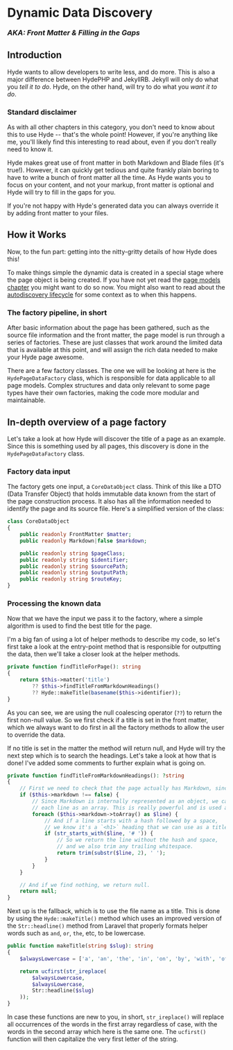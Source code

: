 # Dynamic Data Discovery

[//]: # (Adds a pseudo-subtitle)
<h3 style="margin-top: 0px; margin-bottom: 20px;"><i>AKA: Front Matter & Filling in the Gaps</i></h3>

## Introduction

Hyde wants to allow developers to write less, and do more. This is also a major difference between HydePHP and JekyllRB.
Jekyll will only do what you _tell it to do_. Hyde, on the other hand, will try to do what you _want it to do_.

### Standard disclaimer
As with all other chapters in this category, you don't need to know about this to use Hyde -- that's the whole point!
However, if you're anything like me, you'll likely find this interesting to read about, even if you don't really need to know it.


Hyde makes great use of front matter in both Markdown and Blade files (it's true!). However, it can quickly get tedious
and quite frankly plain boring to have to write a bunch of front matter all the time. As Hyde wants you to focus on
your content, and not your markup, front matter is optional and Hyde will try to fill in the gaps for you.

If you're not happy with Hyde's generated data you can always override it by adding front matter to your files.

## How it Works

Now, to the fun part: getting into the nitty-gritty details of how Hyde does this!

To make things simple the dynamic data is created in a special stage where the page object is being created.
If you have not yet read the [page models chapter](page-models) you might want to do so now.
You might also want to read about the [autodiscovery lifecycle](autodiscovery) for some context as to when this happens.

### The factory pipeline, in short

After basic information about the page has been gathered, such as the source file information and the front matter,
the page model is run through a series of factories. These are just classes that work around the limited data
that is available at this point, and will assign the rich data needed to make your Hyde page awesome.

There are a few factory classes. The one we will be looking at here is the `HydePageDataFactory` class, which is
responsible for data applicable to all page models. Complex structures and data only relevant to some page types
have their own factories, making the code more modular and maintainable.

## In-depth overview of a page factory 

Let's take a look at how Hyde will discover the title of a page as an example. Since this is something used by all pages,
this discovery is done in the `HydePageDataFactory` class.

### Factory data input

The factory gets one input, a `CoreDataObject` class. Think of this like a DTO (Data Transfer Object) that holds
immutable data known from the start of the page construction process. It also has all the information needed
to identify the page and its source file. Here's a simplified version of the class:

```php
class CoreDataObject
{
    public readonly FrontMatter $matter;
    public readonly Markdown|false $markdown;

    public readonly string $pageClass;
    public readonly string $identifier;
    public readonly string $sourcePath;
    public readonly string $outputPath;
    public readonly string $routeKey;
}
```

### Processing the known data

Now that we have the input we pass it to the factory, where a simple algorithm is used to find the best title for the page.

I'm a big fan of using a lot of helper methods to describe my code, so let's first take a look at the entry-point
method that is responsible for outputting the data, then we'll take a closer look at the helper methods.

```php
private function findTitleForPage(): string
{
    return $this->matter('title')
        ?? $this->findTitleFromMarkdownHeadings()
        ?? Hyde::makeTitle(basename($this->identifier));
}
```

As you can see, we are using the null coalescing operator (`??`) to return the first non-null value.
So we first check if a title is set in the front matter, which we always want to do first in all the factory methods
to allow the user to override the data.

If no title is set in the matter the method will return null, and Hyde will try the next step which is to search the headings.
Let's take a look at how that is done! I've added some comments to further explain what is going on.

```php
private function findTitleFromMarkdownHeadings(): ?string
{
    // First we need to check that the page actually has Markdown, since Blade pages do not.
    if ($this->markdown !== false) {
        // Since Markdown is internally represented as an object, we can iterate over
        // each line as an array. This is really powerful and is used a lot in Hyde.
        foreach ($this->markdown->toArray() as $line) {
            // And if a line starts with a hash followed by a space,
            // we know it's a `<h1>` heading that we can use as a title.
            if (str_starts_with($line, '# ')) {
                // So we return the line without the hash and space,
                // and we also trim any trailing whitespace.
                return trim(substr($line, 2), ' ');
            }
        }
    }

    // And if we find nothing, we return null.
    return null;
}
```

Next up is the fallback, which is to use the file name as a title. This is done by using the `Hyde::makeTitle()`
method which uses an improved version of the `Str::headline()` method from Laravel that properly formats
helper words such as `and`, `or`, `the`, etc, to be lowercase.

```php
public function makeTitle(string $slug): string
{
    $alwaysLowercase = ['a', 'an', 'the', 'in', 'on', 'by', 'with', 'of', 'and', 'or', 'but'];

    return ucfirst(str_ireplace(
        $alwaysLowercase,
        $alwaysLowercase,
        Str::headline($slug)
    ));
}
```

In case these functions are new to you, in short, `str_ireplace()` will replace all occurrences of the words in the
first array regardless of case, with the words in the second array which here is the same one.
The `ucfirst()` function will then capitalize the very first letter of the string.

